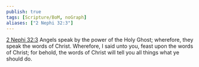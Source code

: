 ```yaml
---
publish: true
tags: [Scripture/BoM, noGraph]
aliases: ["2 Nephi 32:3"]
---
```

[2 Nephi 32:3](https://churchofjesuschrist.org/study/scriptures/bofm/2-ne/32?lang=eng&id=p3#p3) Angels speak by the power of the Holy Ghost; wherefore, they speak the words of Christ. Wherefore, I said unto you, feast upon the words of Christ; for behold, the words of Christ will tell you all things what ye should do.
